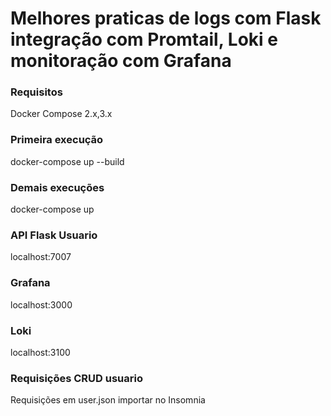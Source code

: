 # Melhores praticas de logs com Flask integração com Promtail, Loki e monitoração com Grafana

### Requisitos
Docker Compose 2.x,3.x

### Primeira execução
docker-compose up --build

### Demais execuções 
docker-compose up

### API Flask Usuario
localhost:7007

### Grafana
localhost:3000

### Loki
localhost:3100

### Requisições CRUD usuario
Requisições em user.json importar no Insomnia

